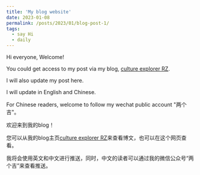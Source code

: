 ```yaml
---
title: 'My blog website'
date: 2023-01-08
permalink: /posts/2023/01/blog-post-1/
tags:
  - say Hi 
  - daily
---
```



Hi everyone, Welcome!

You could get access to my post via my blog, [culture explorer RZ](https://cultureexplorerrz.blogspot.com/).

I will also update my post here. 

I will update in English and Chinese. 

For Chinese readers, welcome to follow my wechat public account "两个吉"。

欢迎来到我的blog！

您可以从我的blog主页[culture explorer RZ](https://cultureexplorerrz.blogspot.com/)来查看博文，也可以在这个网页查看。

我将会使用英文和中文进行推送，同时，中文的读者可以通过我的微信公众号“两个吉”来查看推送。
